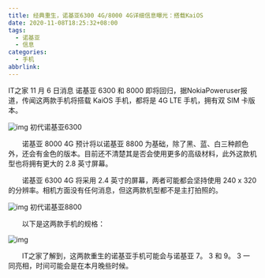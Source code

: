 ```yaml
---
title: 经典重生，诺基亚6300 4G/8000 4G详细信息曝光：搭载KaiOS
date: 2020-11-08T18:25:32+08:00
tags:
  - 诺基亚
  - 信息
categories:
  - 手机
abbrlink:
---
```


IT之家 11 月 6 日消息 诺基亚 6300 和 8000 即将回归，据NokiaPoweruser报道，传闻这两款手机将搭载 KaiOS 手机，都将是 4G LTE 手机，拥有双 SIM 卡版本。

![img](https://cdn.jsdelivr.net/gh/yakeing/Documentation@main/Hexo/images/1265-kcpxnwv7576116.jpg)
初代诺基亚6300

　　诺基亚 8000 4G 预计将以诺基亚 8800 为基础，除了黑、蓝、白三种颜色外，还会有金色的版本。目前还不清楚其是否会使用更多的高级材料，此外这款机型也将拥有更大的 2.8 英寸屏幕。

　　诺基亚 6300 4G 将采用 2.4 英寸的屏幕，两者可能都会坚持使用 240 x 320 的分辨率。相机方面没有任何消息，但这两款机型都不是主打拍照的。

![img](https://cdn.jsdelivr.net/gh/yakeing/Documentation@main/Hexo/images/6078-kcpxnwv7576111.jpg)
初代诺基亚8800

　　以下是这两款手机的规格：

![img](https://cdn.jsdelivr.net/gh/yakeing/Documentation@main/Hexo/images/fa0d-kcpxnwv7576241.jpg)

　　IT之家了解到，这两款重生的诺基亚手机可能会与诺基亚 7。 3 和 9。 3 一同亮相，时间可能会是在本月晚些时候。
